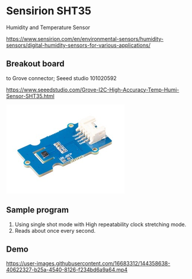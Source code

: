# Sensirion SHT35

Humidity and Temperature Sensor

https://www.sensirion.com/en/environmental-sensors/humidity-sensors/digital-humidity-sensors-for-various-applications/

## Breakout board

to Grove connector; Seeed studio 101020592

https://www.seeedstudio.com/Grove-I2C-High-Accuracy-Temp-Humi-Sensor-SHT35.html

<img src="https://github.com/mrubyc/devkit02/raw/main/samples/SHT35_Humidity/img/101020592.jpg">

## Sample program

1. Using single shot mode with High repeatability clock stretching mode.
2. Reads about once every second.

## Demo

https://user-images.githubusercontent.com/16683312/144358638-40622327-b25a-4540-8126-f234bd6a9a64.mp4
